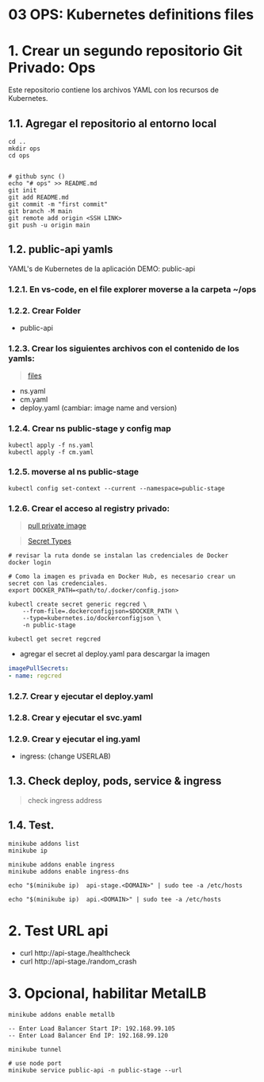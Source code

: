 
# 03 OPS: Kubernetes definitions files <!-- omit in toc -->

# 1. Crear un segundo repositorio Git Privado: Ops
Este repositorio contiene los archivos YAML con los recursos de Kubernetes.

## 1.1. Agregar el repositorio al entorno local
```
cd ..
mkdir ops
cd ops


# github sync ()
echo "# ops" >> README.md
git init
git add README.md
git commit -m "first commit"
git branch -M main
git remote add origin <SSH LINK>
git push -u origin main
```

## 1.2. public-api yamls
YAML's de Kubernetes de la aplicación DEMO: public-api


### 1.2.1. En vs-code, en el file explorer moverse a la carpeta ~/ops

### 1.2.2. Crear Folder
- public-api

### 1.2.3. Crear los siguientes archivos con el contenido de los yamls:

>[files](./assets/apps-files/public-api/)

- ns.yaml
- cm.yaml
- deploy.yaml (cambiar: image name and version)

### 1.2.4. Crear ns public-stage y config map
```
kubectl apply -f ns.yaml
kubectl apply -f cm.yaml
```
### 1.2.5. moverse al ns public-stage
```
kubectl config set-context --current --namespace=public-stage
```

### 1.2.6. Crear el acceso al registry privado:

> [pull private image](https://kubernetes.io/docs/tasks/configure-pod-container/pull-image-private-registry/)

> [Secret Types](https://kubernetes.io/docs/concepts/configuration/secret/#secret-types)
```vim
# revisar la ruta donde se instalan las credenciales de Docker
docker login

# Como la imagen es privada en Docker Hub, es necesario crear un secret con las credenciales.
export DOCKER_PATH=<path/to/.docker/config.json>

kubectl create secret generic regcred \
    --from-file=.dockerconfigjson=$DOCKER_PATH \
    --type=kubernetes.io/dockerconfigjson \
    -n public-stage

kubectl get secret regcred
```

- agregar el secret al deploy.yaml para descargar la imagen
```yaml
imagePullSecrets:
- name: regcred
```
### 1.2.7. Crear y ejecutar el deploy.yaml
### 1.2.8. Crear y ejecutar el svc.yaml
### 1.2.9. Crear y ejecutar el ing.yaml

- ingress: (change USERLAB)

## 1.3. Check deploy, pods, service & ingress
> check ingress address

## 1.4. Test.
```vim
minikube addons list
minikube ip

minikube addons enable ingress
minikube addons enable ingress-dns

echo "$(minikube ip)  api-stage.<DOMAIN>" | sudo tee -a /etc/hosts

echo "$(minikube ip)  api.<DOMAIN>" | sudo tee -a /etc/hosts
```

# 2. Test URL api
- curl http://api-stage.<DOMAIN>/healthcheck
- curl http://api-stage.<DOMAIN>/random_crash

# 3. Opcional, habilitar MetalLB
```
minikube addons enable metallb

-- Enter Load Balancer Start IP: 192.168.99.105
-- Enter Load Balancer End IP: 192.168.99.120

minikube tunnel

# use node port
minikube service public-api -n public-stage --url
```
